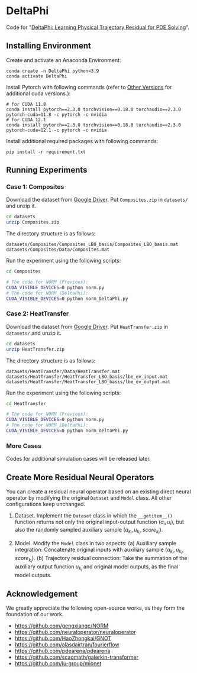 # DeltaPhi
Code for "[DeltaPhi: Learning Physical Trajectory Residual for PDE Solving](https://arxiv.org/pdf/2406.09795)".

## Installing Environment

Create and activate an Anaconda Environment:
```
conda create -n DeltaPhi python=3.9
conda activate DeltaPhi
```

Install Pytorch with following commands (refer to  [Other Versions](https://pytorch.org/get-started/previous-versions/) for additional cuda versions.):
```
# for CUDA 11.8
conda install pytorch==2.3.0 torchvision==0.18.0 torchaudio==2.3.0 pytorch-cuda=11.8 -c pytorch -c nvidia
# for CUDA 12.1
conda install pytorch==2.3.0 torchvision==0.18.0 torchaudio==2.3.0 pytorch-cuda=12.1 -c pytorch -c nvidia
```

Install additional required packages with following commands:
```
pip install -r requirement.txt
```


## Running Experiments

### Case 1: Composites

Download the dataset from [Google Driver](https://drive.google.com/file/d/1BNCxwwI3M4OUg3sC-8LljLT98joB0G9D/view?usp=sharing).
Put `Composites.zip` in `datasets/` and unzip it. 
``` bash
cd datasets
unzip Composites.zip
```

The directory structure is as follows:
```
datasets/Composites/Composites_LBO_basis/Composites_LBO_basis.mat
datasets/Composites/Data/Composites.mat
```

Run the experiment using the following scripts:
``` bash
cd Composites

# The code for NORM (Previous):
CUDA_VISIBLE_DEVICES=0 python norm.py 
# The code for NORM (DeltaPhi): 
CUDA_VISIBLE_DEVICES=0 python norm_DeltaPhi.py 
```

### Case 2: HeatTransfer

Download the dataset from [Google Driver](https://drive.google.com/file/d/1U9cWx7AZzmzF268SDOyRdubLaSEKNAtx/view?usp=sharing).
Put `HeatTransfer.zip` in `datasets/` and unzip it. 
``` bash
cd datasets
unzip HeatTransfer.zip
```

The directory structure is as follows:
```
datasets/HeatTransfer/Data/HeatTransfer.mat
datasets/HeatTransfer/HeatTransfer_LBO_basis/lbe_ev_input.mat
datasets/HeatTransfer/HeatTransfer_LBO_basis/lbe_ev_output.mat
```

Run the experiment using the following scripts:
``` bash
cd HeatTransfer

# The code for NORM (Previous):
CUDA_VISIBLE_DEVICES=0 python norm.py 
# The code for NORM (DeltaPhi): 
CUDA_VISIBLE_DEVICES=0 python norm_DeltaPhi.py 
```

### More Cases

Codes for additional simulation cases will be released later.



## Create More Residual Neural Operators

You can create a residual neural operator based on an existing direct neural operator by modifying the original `Dataset` and `Model` class.
All other configurations keep unchanged.

1. Dataset. Implement the `Dataset` class in which the `__getitem__()` function returns not only the original input-output function $(a_i,u_i)$, but also the randomly sampled auxiliary sample $(a_{k_i}, u_{k_i}, score_{k_i})$.

2. Model. Modify the `Model` class in two aspects: (a) Auxiliary sample integration: Concatenate original inputs with auxiliary sample $(a_{k_i}, u_{k_i}, score_{k_i})$. (b) Trajectory residual connection: Take the summation of the auxiliary output function $u_{k_i}$ and original model outputs, as the final model outputs.



## Acknowledgement

We greatly appreciate the following open-source works, as they form the foundation of our work.

- https://github.com/gengxiangc/NORM
- https://github.com/neuraloperator/neuraloperator
- https://github.com/HaoZhongkai/GNOT
- https://github.com/alasdairtran/fourierflow
- https://github.com/pdearena/pdearena
- https://github.com/scaomath/galerkin-transformer
- https://github.com/lu-group/mionet


<!-- ## Citations

```

``` -->